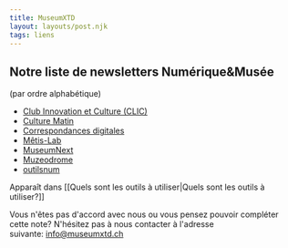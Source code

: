 ```yaml
---
title: MuseumXTD
layout: layouts/post.njk
tags: liens
---
```


## Notre liste de newsletters Numérique&Musée
(par ordre alphabétique)

- [Club Innovation et Culture (CLIC)](https://www.club-innovation-culture.fr/)
- [Culture Matin](https://www.culturematin.com/)
- [Correspondances digitales](https://correspondances.co/)
- [Mêtis-Lab](https://metis-lab.com/)
- [MuseumNext](https://www.museumnext.com/)
- [Muzeodrome](https://muzeodrome.substack.com/)
- [outilsnum](https://outilsnum.fr/)

  

Apparaît dans [[Quels sont les outils à utiliser|Quels sont les outils à utiliser?]]

Vous n'êtes pas d'accord avec nous ou vous pensez pouvoir compléter cette note? N'hésitez pas à nous contacter à l'adresse suivante: [info@museumxtd.ch](mailto:info@museumxtd.ch)
